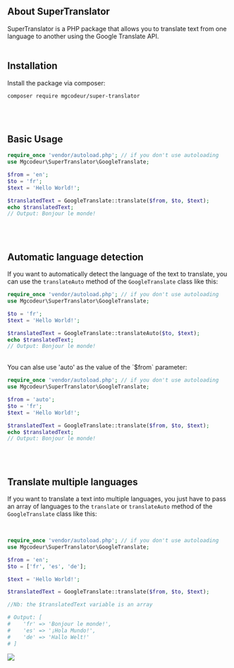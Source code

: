 ## About SuperTranslator

SuperTranslator is a PHP package that allows you to translate text from one language to another using the Google Translate API.
<br/><br/>

## Installation

Install the package via composer:

```bash
composer require mgcodeur/super-translator
```
<br/><br/>

## Basic Usage

``` php
require_once 'vendor/autoload.php'; // if you don't use autoloading
use Mgcodeur\SuperTranslator\GoogleTranslate;

$from = 'en';
$to = 'fr';
$text = 'Hello World!';

$translatedText = GoogleTranslate::translate($from, $to, $text);
echo $translatedText;
// Output: Bonjour le monde!
```
<br/><br/>

## Automatic language detection

If you want to automatically detect the language of the text to translate, you can use the `translateAuto` method of the `GoogleTranslate` class like this:

``` php
require_once 'vendor/autoload.php'; // if you don't use autoloading
use Mgcodeur\SuperTranslator\GoogleTranslate;

$to = 'fr';
$text = 'Hello World!';

$translatedText = GoogleTranslate::translateAuto($to, $text);
echo $translatedText;
// Output: Bonjour le monde!
```

<br/>
You can alse use 'auto' as the value of the `$from` parameter:

``` php
require_once 'vendor/autoload.php'; // if you don't use autoloading
use Mgcodeur\SuperTranslator\GoogleTranslate;

$from = 'auto';
$to = 'fr';
$text = 'Hello World!';

$translatedText = GoogleTranslate::translate($from, $to, $text);
echo $translatedText;
// Output: Bonjour le monde!
```
<br/><br/>

## Translate multiple languages

If you want to translate a text into multiple languages, you just have to pass an array of languages to the `translate` or `translateAuto` method of the `GoogleTranslate` class like this:

<br/>

``` php
require_once 'vendor/autoload.php'; // if you don't use autoloading
use Mgcodeur\SuperTranslator\GoogleTranslate;

$from = 'en';
$to = ['fr', 'es', 'de'];

$text = 'Hello World!';

$translatedText = GoogleTranslate::translate($from, $to, $text);

//Nb: the $translatedText variable is an array

# Output: [
#    'fr' => 'Bonjour le monde!',
#    'es' => '¡Hola Mundo!',
#    'de' => 'Hallo Welt!'
# ]
```

<div>
    <a href="https://buymeacoffee.com/mgcodeur">
        <img src="https://img.buymeacoffee.com/button-api/?text=Buy%20me%20a%20coffee&emoji=&slug=mgcodeur&button_colour=FF5F5F&font_colour=ffffff&font_family=Poppins&outline_colour=000000&coffee_colour=FFDD00"/>
    </a>
</div>
